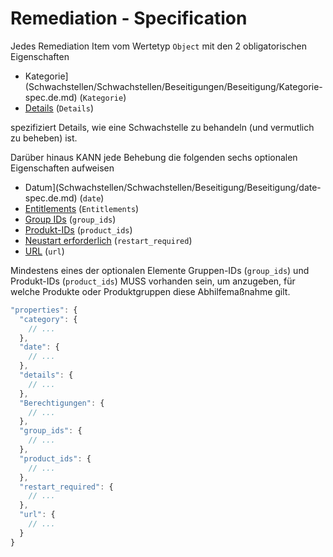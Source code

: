 # Remediation - Specification

Jedes Remediation Item vom Wertetyp `Object` mit den 2 obligatorischen Eigenschaften

* Kategorie](Schwachstellen/Schwachstellen/Beseitigungen/Beseitigung/Kategorie-spec.de.md) (`Kategorie`)
* [Details](Schwachstellen/Vulnerabilitaet/Massnahmen/Massnahme/Details-spec.de.md) (`Details`)

spezifiziert Details, wie eine Schwachstelle zu behandeln (und vermutlich zu beheben) ist.

Darüber hinaus KANN jede Behebung die folgenden sechs optionalen Eigenschaften aufweisen

* Datum](Schwachstellen/Schwachstellen/Beseitigung/Beseitigung/date-spec.de.md) (`date`)
* [Entitlements](Schwachstellen/Vulnerabilität/Maßnahmen/Remediation/Entitlements-spec.de.md) (`Entitlements`)
* [Group IDs](Schwachstellen/Schwachstellen/Beseitigungen/Beseitigung/group_ids-spec.de.md) (`group_ids`)
* [Produkt-IDs](Schwachstellen/Schwachstellen/Beseitigungen/Beseitigung/product_ids-spec.de.md) (`product_ids`)
* [Neustart erforderlich](Schwachstellen/Vulnerability/Remediations/Remediation/restart_required-spec.de.md) (`restart_required`)
* [URL](Schwachstellen/Schwachstellen/Beseitigungen/Beseitigung/url-spec.de.md) (`url`)

Mindestens eines der optionalen Elemente Gruppen-IDs (`group_ids`) und Produkt-IDs (`product_ids`) MUSS vorhanden sein, um anzugeben, für welche Produkte oder Produktgruppen diese Abhilfemaßnahme gilt.

```javascript
"properties": {
  "category": {
    // ...
  },
  "date": {
    // ...
  },
  "details": {
    // ...
  },
  "Berechtigungen": {
    // ...
  },
  "group_ids": {
    // ...
  },
  "product_ids": {
    // ...
  },
  "restart_required": {
    // ...
  },
  "url": {
    // ...
  }
}
```